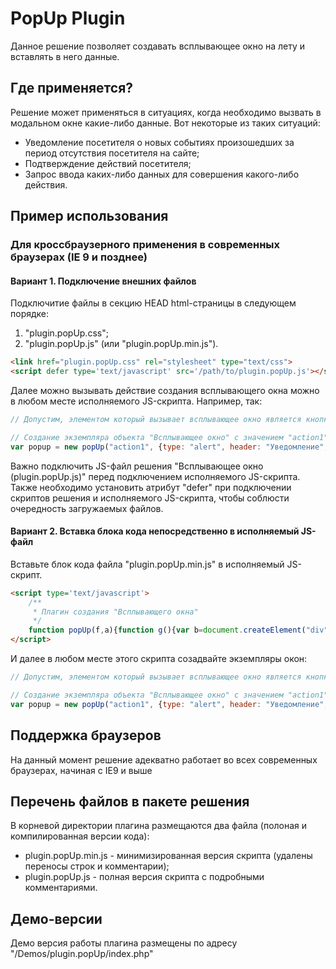 # PopUp Plugin #

Данное решение позволяет создавать всплывающее окно на лету и вставлять в него данные.


## Где применяется? ##

Решение может применяться в ситуациях, когда необходимо вызвать в модальном окне какие-либо данные. Вот некоторые из таких ситуаций:

* Уведомление посетителя о новых событиях произошедших за период отсутствия посетителя на сайте;
* Подтверждение действий посетителя;
* Запрос ввода каких-либо данных для совершения какого-либо действия.


## Пример использования ##

### Для кроссбраузерного применения в современных браузерах (IE 9 и позднее) ###
#### Вариант 1. Подключение внешних файлов ####

Подключитие файлы в секцию HEAD html-страницы в следующем порядке:
1) "plugin.popUp.css";
2) "plugin.popUp.js" (или "plugin.popUp.min.js").

```html
<link href="plugin.popUp.css" rel="stylesheet" type="text/css">
<script defer type='text/javascript' src='/path/to/plugin.popUp.js'></script>
```

Далее можно вызывать действие создания всплывающего окна можно в любом месте исполняемого JS-скрипта. Например, так:

```js
// Допустим, элементом который вызывает всплывающее окно является кнопка с атрибутом "value"

// Создание экземпляра объекта "Всплывающее окно" с значением "action1" атрибута "value" кнопки в качестве ID.
var popup = new popUp("action1", {type: "alert", header: "Уведомление", data:"Это всплывающее окно с уведомлением о каком либо действии или новости!", navigation:"minimal"});
```

Важно подключить JS-файл решения "Всплывающее окно (plugin.popUp.js)" перед подключением исполняемого JS-скрипта. Также необходимо установить атрибут "defer" при подключении скриптов решения и исполняемого JS-скрипта, чтобы соблюсти очередность загружаемых файлов.


#### Вариант 2. Вставка блока кода непосредственно в исполняемый JS-файл ####

Вставьте блок кода файла "plugin.popUp.min.js" в исполняемый JS-скрипт.

```html
<script type='text/javascript'>
    /**
     * Плагин создания "Всплывающего окна"
     */
    function popUp(f,a){function g(){var b=document.createElement("div");b.setAttribute("class","controls");b.innerHTML='<a class="closeWindow" href="/" target="_self"><span class="icon -m"></span></a>';return b}function h(){var b=document.createElement("div");b.setAttribute("class","header");a.header&&(b.innerHTML='<div class="title">'+a.header+"</div>");b.appendChild(g());return b}function k(){var b=document.createElement("div");b.setAttribute("class","content");b.innerHTML=a.data;return b}a=a||{};a.type=a.type||"alert";a.header=a.header||null;a.data=a.data||"\u0414\u0430\u043d\u043d\u044b\u0435 \u043d\u0435 \u0431\u044b\u043b\u0438 \u043f\u0435\u0440\u0435\u0434\u0430\u043d\u044b!";a.navigation=a.navigation||"standart";document.querySelector("body").appendChild(function(){for(var b=["popupWindow","wrapper","container"],a=null,c=0;c<b.length;c++){var d=document.createElement("div");if(0==c)var e=d;d.setAttribute("class",b[c]);a&&a.appendChild(d);a=d;c==b.length-1&&(a.appendChild(h()),a.appendChild(k()))}e.setAttribute("id",f);return e}())};
</script>
```

И далее в любом месте этого скрипта созадвайте экземпляры окон:

```js
// Допустим, элементом который вызывает всплывающее окно является кнопка с атрибутом "value"

// Создание экземпляра объекта "Всплывающее окно" с значением "action1" атрибута "value" кнопки в качестве ID.
var popup = new popUp("action1", {type: "alert", header: "Уведомление", data:"Это всплывающее окно с уведомлением о каком либо действии или новости!", navigation:"minimal"});
```

## Поддержка браузеров ##

На данный момент решение адекватно работает во всех современных браузерах, начиная с IE9 и выше


## Перечень файлов в пакете решения ##

В корневой директории плагина размещаются два файла (полоная и компилированная версии кода):

* plugin.popUp.min.js - минимизированная версия скрипта (удалены переносы строк и комментарии);
* plugin.popUp.js - полная версия скрипта с подробными комментариями.


## Демо-версии ##

Демо версия работы плагина размещены по адресу "/Demos/plugin.popUp/index.php"
